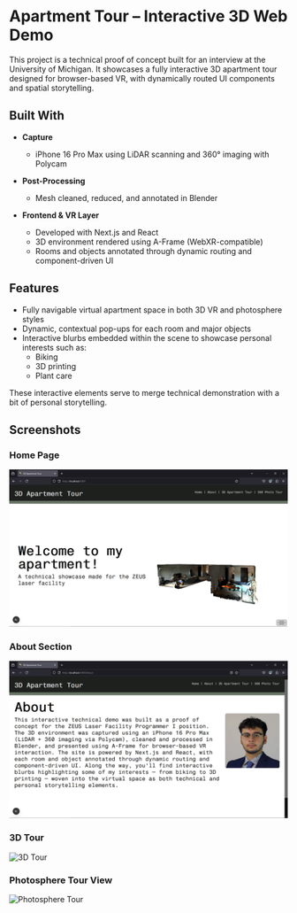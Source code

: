 # Apartment Tour – Interactive 3D Web Demo

This project is a technical proof of concept built for an interview at the University of Michigan. It showcases a fully interactive 3D apartment tour designed for browser-based VR, with dynamically routed UI components and spatial storytelling.

## Built With

- **Capture**  
  - iPhone 16 Pro Max using LiDAR scanning and 360° imaging with Polycam

- **Post-Processing**  
  - Mesh cleaned, reduced, and annotated in Blender

- **Frontend & VR Layer**  
  - Developed with Next.js and React  
  - 3D environment rendered using A-Frame (WebXR-compatible)  
  - Rooms and objects annotated through dynamic routing and component-driven UI

## Features

- Fully navigable virtual apartment space in both 3D VR and photosphere styles
- Dynamic, contextual pop-ups for each room and major objects
- Interactive blurbs embedded within the scene to showcase personal interests such as:
  - Biking
  - 3D printing
  - Plant care

These interactive elements serve to merge technical demonstration with a bit of personal storytelling.

## Screenshots

### Home Page
![Home Page](./Home.png)

### About Section
![About Section](./About.png)

### 3D Tour
![3D Tour](./3DTour.png)

### Photosphere Tour View
![Photosphere Tour](./PhotosphereTour.png)
